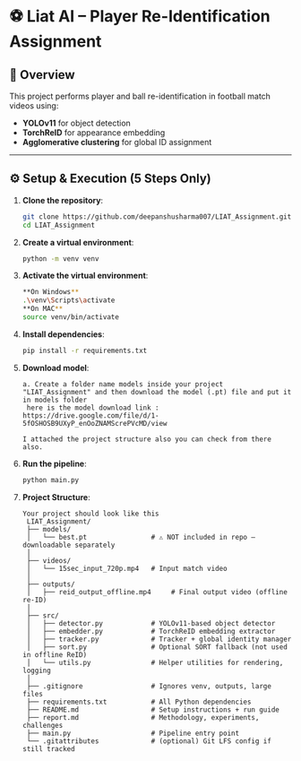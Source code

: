 # ⚽ Liat AI – Player Re-Identification Assignment

## 📌 Overview
This project performs player and ball re-identification in football match videos using:
- **YOLOv11** for object detection
- **TorchReID** for appearance embedding
- **Agglomerative clustering** for global ID assignment

---

## ⚙️ Setup & Execution (5 Steps Only)

1. **Clone the repository**:
   ```bash
   git clone https://github.com/deepanshusharma007/LIAT_Assignment.git
   cd LIAT_Assignment

2. **Create a virtual environment**:
   ```bash
   python -m venv venv

3. **Activate the virtual environment**:
   ```bash
   **On Windows**
   .\venv\Scripts\activate
   **On MAC**
   source venv/bin/activate

4. **Install dependencies**:
   ```bash
   pip install -r requirements.txt

5. **Download model**:
   ```
   a. Create a folder name models inside your project "LIAT_Assignment" and then download the model (.pt) file and put it in models folder
    here is the model download link : https://drive.google.com/file/d/1-5fOSHOSB9UXyP_enOoZNAMScrePVcMD/view

   I attached the project structure also you can check from there also.

5. **Run the pipeline**:
   ```bash
   python main.py

6. **Project Structure**:
   ```
   Your project should look like this
    LIAT_Assignment/
    ├── models/
    │   └── best.pt                # ⚠️ NOT included in repo — downloadable separately
    │
    ├── videos/
    │   └── 15sec_input_720p.mp4   # Input match video
    │
    ├── outputs/
    │   ├── reid_output_offline.mp4     # Final output video (offline re-ID)
    │
    ├── src/
    │   ├── detector.py            # YOLOv11-based object detector
    │   ├── embedder.py            # TorchReID embedding extractor
    │   ├── tracker.py             # Tracker + global identity manager
    │   ├── sort.py                # Optional SORT fallback (not used in offline ReID)
    │   └── utils.py               # Helper utilities for rendering, logging
    │
    ├── .gitignore                 # Ignores venv, outputs, large files
    ├── requirements.txt           # All Python dependencies
    ├── README.md                  # Setup instructions + run guide
    ├── report.md                  # Methodology, experiments, challenges
    ├── main.py                    # Pipeline entry point
    └── .gitattributes             # (optional) Git LFS config if still tracked
    

